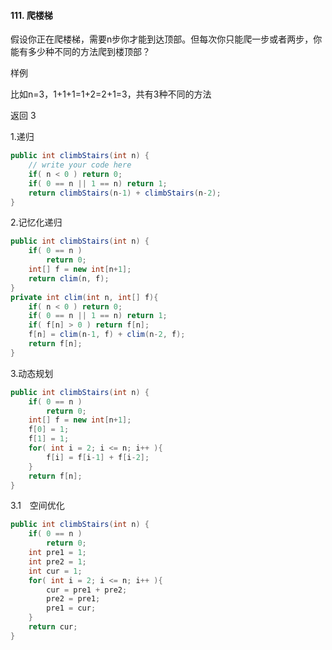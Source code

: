 #### 111. 爬楼梯

假设你正在爬楼梯，需要n步你才能到达顶部。但每次你只能爬一步或者两步，你能有多少种不同的方法爬到楼顶部？

样例

比如n=3，1+1+1=1+2=2+1=3，共有3种不同的方法

返回 3

1.递归

```java
public int climbStairs(int n) {
    // write your code here
    if( n < 0 ) return 0;
    if( 0 == n || 1 == n) return 1;
    return climbStairs(n-1) + climbStairs(n-2);
}
```

2.记忆化递归

```java
public int climbStairs(int n) {
    if( 0 == n )
        return 0;
    int[] f = new int[n+1];
    return clim(n, f);
}
private int clim(int n, int[] f){
    if( n < 0 ) return 0;
    if( 0 == n || 1 == n) return 1;
    if( f[n] > 0 ) return f[n];
    f[n] = clim(n-1, f) + clim(n-2, f);
    return f[n];
}
```

3.动态规划

```java
public int climbStairs(int n) {
    if( 0 == n )
        return 0;
    int[] f = new int[n+1];
    f[0] = 1;
    f[1] = 1;
    for( int i = 2; i <= n; i++ ){
        f[i] = f[i-1] + f[i-2];
    }
    return f[n];
}
```

3.1　空间优化

```java
public int climbStairs(int n) {
    if( 0 == n )
        return 0;
    int pre1 = 1;
    int pre2 = 1;
    int cur = 1;
    for( int i = 2; i <= n; i++ ){
        cur = pre1 + pre2;
        pre2 = pre1;
        pre1 = cur;
    }
    return cur;
}
```

